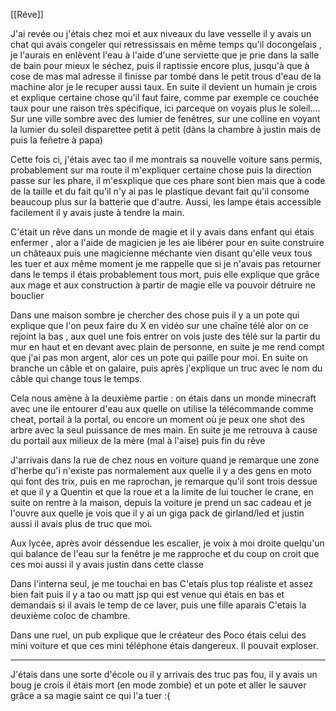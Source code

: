 
[[Réve]]

J'ai revée ou j'étais chez moi et aux niveaux du lave vesselle il y avais un chat qui avais congeler qui retressissais en même temps qu'il docongelais , je l'aurais en enlèvent l'eau à l'aide d'une serviette que je prie dans la salle de bain pour mieux le séchez, puis il raptissie encore plus, jusqu'à que à cose de mas mal adresse il finisse par tombé dans le petit trous d'eau de la machine alor je le recuper aussi taux.
En suite il devient un humain je crois et explique certaine chose qu'il faut faire, comme par exemple ce couchée taux pour une raison très spécifique, ici parceque on voyais plus le soleil....
Sur une ville sombre avec des lumier de fenêtres, sur une colline en voyant la lumier du soleil disparettee petit à petit (dàns la chambre à justin mais de puis la feñetre à papa)


Cette fois ci, j'étais avec tao il me montrais sa nouvelle voiture sans permis,  probablement sur ma route il m'expliquer certaine chose puis la direction passe sur les phare, il m'esxplique que ces phare sont bien mais que à code de la taille et du fait qu'il n'y ai pas le plastique devant fait qu'il consome beaucoup plus sur la batterie que d'autre. Aussi, les lampe étais accessible facilement il y avais juste à tendre la main.

C'était un rêve dans un monde de magie et il y avais dans enfant qui étais enfermer , alor a l'aide de magicien je les aie libérer pour en suite construire un châteaux puis une magicienne méchante vien disant qu'elle veux tous les tuer et aux même moment je me rappelle que si je n'avais pas retourner dans le temps il étais probablement tous mort, puis elle explique que grâce aux mage et aux construction à partir de magie elle va pouvoir détruire ne bouclier 

Dans une maison sombre je chercher des chose puis il y a un pote qui explique que l'on peux faire du X en vidéo sur une chaîne télé alor on ce rejoint la bas ,  aux quel une fois entrer on vois juste des télé sur la partir du mur en haut et en devant avec plain de personne, en suite je me rend compt que j'ai pas mon argent, alor ces un pote qui paille pour moi. En suite on branche un câble et on galaire, puis après j'explique un truc avec le nom du câble qui change tous le temps.

Cela nous amène à la deuxième partie : on étais dans un monde minecraft avec une ile entourer d'eau aux quelle on utilise la télécommande comme cheat, portail à la portal, ou encore un moment où je peux one shot des arbre avec la seul puissance de mes main. En suite je me retrouva à cause du portail aux milieux de la mère (mal à l'aise) puis fin du rêve


J'arrivais dans la rue de chez nous en voiture quand je remarque une zone d'herbe qu'i n'existe pas normalement aux quelle il y a des gens en moto qui font des trix, puis en me raprochan, je remarque qu'il sont trois dessue et que il y a Quentin et que la roue et a la limite de lui toucher le crane, en suite on rentre à la maison, depuis la voiture je prend un sac cadeau et je l'ouvre aux quelle je vois que il y ai un giga pack de girland/led et justin aussi il avais plus de truc que moi. 

Aux lycée, après avoir déssendue les escalier, je voix à moi droite quelqu'un qui balance de l'eau sur la fenêtre je me rapproche et du coup on croit que ces moi aussi il y avais justin dans cette classe

Dans l'interna seul, je me touchai en bas C'etais plus top réaliste et assez bien fait puis il y a tao ou matt jsp qui est venue qui étais en bas et demandais si il avais le temp de ce laver, puis une fille aparais C'etais la deuxième coloc de chambre.


Dans une ruel, un pub explique que le créateur des Poco étais celui des mini voiture et que ces mini téléphone étais dangereux. Il pouvait exploser.



---------


J'étais dans une sorte d'école ou il y arrivais des truc pas fou, il y avais un boug je crois il étais mort (en mode zombie) et un pote et aller le sauver grâce a sa magie saint ce qui l'a tuer :(
